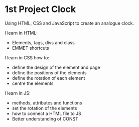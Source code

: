 # 1st Project Clock
Using HTML, CSS and JavaScript to create an analogue clock.

I learn in HTML:
- Elements, tags, divs and class
- EMMET shortcuts

I learn in CSS how to:
- define the design of the element and page
- define the positions of the elements
- define the rotation of each element
- centre the elements

I learn in JS:
- methods, attributes and functions
- set the rotation of the elements
- how to connect a HTML file to JS
- Better understanding of CONST
